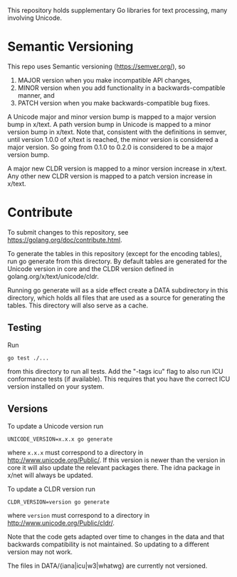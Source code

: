 This repository holds supplementary Go libraries for text processing, many involving Unicode.


# Semantic Versioning
This repo uses Semantic versioning (https://semver.org/), so
1. MAJOR version when you make incompatible API changes,
1. MINOR version when you add functionality in a backwards-compatible manner,
   and
1. PATCH version when you make backwards-compatible bug fixes.

A Unicode major and minor version bump is mapped to a major version bump in
x/text.
A path version bump in Unicode is mapped to a minor version bump in x/text.
Note that, consistent with the definitions in semver, until version 1.0.0 of
x/text is reached, the minor version is considered a major version.
So going from 0.1.0 to 0.2.0 is considered to be a major version bump.

A major new CLDR version is mapped to a minor version increase in x/text.
Any other new CLDR version is mapped to a patch version increase in x/text.


# Contribute
To submit changes to this repository, see https://golang.org/doc/contribute.html.

To generate the tables in this repository (except for the encoding tables),
run go generate from this directory. By default tables are generated for the
Unicode version in core and the CLDR version defined in
golang.org/x/text/unicode/cldr.

Running go generate will as a side effect create a DATA subdirectory in this
directory, which holds all files that are used as a source for generating the
tables. This directory will also serve as a cache.

## Testing
Run

    go test ./...

from this directory to run all tests. Add the "-tags icu" flag to also run
ICU conformance tests (if available). This requires that you have the correct
ICU version installed on your system.

## Versions
To update a Unicode version run

    UNICODE_VERSION=x.x.x go generate

where `x.x.x` must correspond to a directory in http://www.unicode.org/Public/.
If this version is newer than the version in core it will also update the
relevant packages there. The idna package in x/net will always be updated.

To update a CLDR version run

    CLDR_VERSION=version go generate

where `version` must correspond to a directory in
http://www.unicode.org/Public/cldr/.

Note that the code gets adapted over time to changes in the data and that
backwards compatibility is not maintained.
So updating to a different version may not work.

The files in DATA/{iana|icu|w3|whatwg} are currently not versioned.
